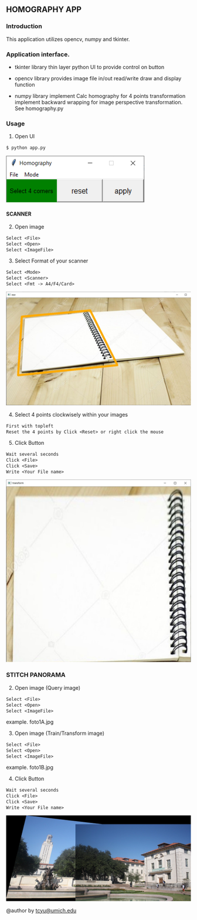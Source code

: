 ## HOMOGRAPHY APP

### Introduction

This application utilizes opencv, numpy and tkinter.

### Application interface.

* tkinter library
thin layer python UI to provide control on button

* opencv library
provides image file in/out read/write draw and display function

* numpy library
implement Calc homography for 4 points transformation
implement backward wrapping for image perspective transformation.
See homography.py

### Usage

1. Open UI 

```python
$ python app.py
```

![UI](ui.jpg)

#### SCANNER

2. Open image  

```
Select <File>
Select <Open>
Select <ImageFile>
```

3. Select Format of your scanner  

```
Select <Mode>
Select <Scanner>
Select <Fmt -> A4/F4/Card>
```

![Image](cv.jpg)

4. Select 4 points clockwisely within your images  

```
First with topleft
Reset the 4 points by Click <Reset> or right click the mouse
```

5. Click <Apply> Button  

```
Wait several seconds
Click <File>
Click <Save>
Write <Your File name>
```

![Transformed](transform.jpg)

### STITCH PANORAMA

2. Open image (Query image)

```
Select <File>
Select <Open>
Select <ImageFile>
```

example. foto1A.jpg

3. Open image (Train/Transform image)

```
Select <File>
Select <Open>
Select <ImageFile>
```

example. foto1B.jpg

4. Click <Apply> Button  

```
Wait several seconds
Click <File>
Click <Save>
Write <Your File name>
```

![Transformed](stitch.jpg)

@author by tcyu@umich.edu

